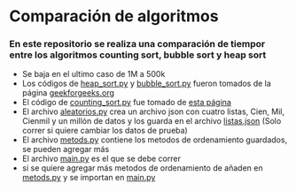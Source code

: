 # Comparación de algoritmos


### En este repositorio se realiza una comparación de tiempor entre los algoritmos counting sort, bubble sort y heap sort

* Se baja en el ultimo caso de 1M a 500k
* Los códigos de [heap_sort.py](https://github.com/Jacobo-Arias/Ordenamiento/blob/main/heap_sort.py) y [bubble_sort.py](https://github.com/Jacobo-Arias/Ordenamiento/blob/main/bubble_sort.py) fueron tomados de la página [geekforgeeks.org](https://www.geeksforgeeks.org/)
* El código de [counting_sort.py](https://github.com/Jacobo-Arias/Ordenamiento/blob/main/counting_sort.py) fue tomado de [esta página](https://www.programiz.com/dsa/counting-sort)
* El archivo [aleatorios.py](https://github.com/Jacobo-Arias/Ordenamiento/blob/main/aleatorios.py) crea un archivo json con cuatro listas, Cien, Mil, Cienmil y un millón de datos y los guarda en el archivo [listas.json](https://github.com/Jacobo-Arias/Ordenamiento/blob/main/listas.json) (Solo correr si quiere cambiar los datos de prueba)
* El archivo [metods.py](https://github.com/Jacobo-Arias/Ordenamiento/blob/main/metods.py) contiene los metodos de ordenamiento guardados, se pueden agregar más
* El archivo [main.py](https://github.com/Jacobo-Arias/Ordenamiento/blob/main/main.py) es el que se debe correr
*  si se quiere agregar más metodos de ordenamiento de añaden en [metods.py](https://github.com/Jacobo-Arias/Ordenamiento/blob/main/metods.py) y se importan en [main.py](https://github.com/Jacobo-Arias/Ordenamiento/blob/main/main.py)
